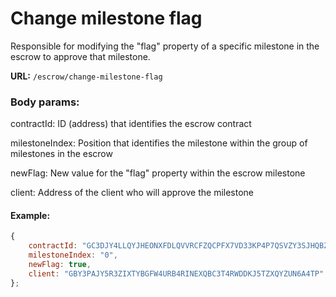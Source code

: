 # Change milestone flag

Responsible for modifying the "flag" property of a specific milestone in the escrow to approve that milestone.

**URL:** `/escrow/change-milestone-flag`

### Body params:

contractId: ID (address) that identifies the escrow contract

milestoneIndex: Position that identifies the milestone within the group of milestones in the escrow

newFlag: New value for the "flag" property within the escrow milestone

client: Address of the client who will approve the milestone

#### Example:

```jsx
{
	contractId: "GC3DJY4LLQYJHEONXFDLQVVRCFZQCPFX7VD33KP4P7QSVZY3SJHQBZGV",
	milestoneIndex: "0", 
	newFlag: true,
	client: "GBY3PAJY5R3ZIXTYBGFW4URB4RINEXQBC3T4RWDDKJ5TZXQYZUN6A4TP"
};
```

